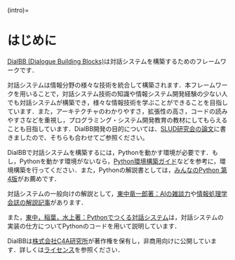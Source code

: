 (intro)=
# はじめに

[DialBB (Dialogue Building Blocks)](https://github.com/c4a-ri/dialbb)は対話システムを構築するためのフレームワークです．

対話システムは情報分野の様々な技術を統合して構築されます．本フレームワークを用いることで，対話システム技術の知識や情報システム開発経験の少ない人でも対話システムが構築でき，様々な情報技術を学ぶことができることを目指しています．また，アーキテクチャのわかりやすさ，拡張性の高さ，コードの読みやすさなどを重視し，プログラミング・システム開発教育の教材にしてもらえることも目指しています．DialBB開発の目的については、[SLUD研究会の論文](https://www.jstage.jst.go.jp/article/jsaislud/96/0/96_39/_article/-char/ja)に書きましたので、そちらも合わせてご参照ください。

DialBBで対話システムを構築するには，Pythonを動かす環境が必要です．もし，Pythonを動かす環境がないなら，[Python環境構築ガイド](https://www.python.jp/install/install.html)などを参考に，環境構築を行ってください．また，Pythonの解説書としては，[みんなのPython 第4版](https://www.sbcr.jp/product/4797389463/)がお薦めです．

対話システムの一般向けの解説として，[東中竜一郎著：AIの雑談力](https://www.kadokawa.co.jp/product/321902000134/)や[情報処理学会誌の解説記事](https://ipsj.ixsq.nii.ac.jp/ej/?action=pages_view_main&active_action=repository_view_main_item_detail&item_id=212883&item_no=1&page_id=13&block_id=8)があります．

また，[東中，稲葉，水上著：Pythonでつくる対話システム](https://www.amazon.co.jp/Python%E3%81%A7%E3%81%A4%E3%81%8F%E3%82%8B%E5%AF%BE%E8%A9%B1%E3%82%B7%E3%82%B9%E3%83%86%E3%83%A0-%E6%9D%B1%E4%B8%AD-%E7%AB%9C%E4%B8%80%E9%83%8E/dp/4274224791)は，対話システムの実装の仕方についてPythonのコードを用いて説明しています．

DialBBは[株式会社C4A研究所](https://www.c4a.jp)が著作権を保有し，非商用向けに公開しています．詳しくは[ライセンス](https://github.com/c4a-ri/LICENSE)を参照ください．

